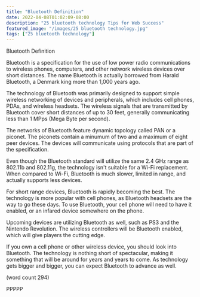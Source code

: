 ```yaml
---
title: "Bluetooth Definition"
date: 2022-04-08T01:02:09-08:00
description: "25 bluetooth technology Tips for Web Success"
featured_image: "/images/25 bluetooth technology.jpg"
tags: ["25 bluetooth technology"]
---
```


Bluetooth Definition

Bluetooth is a specification for the use of low
power radio communications to wireless phones,
computers, and other network wireless devices over
short distances.  The name Bluetooth is actually
borrowed from Harald Bluetooth, a Denmark king
more than 1,000 years ago.

The technology of Bluetooth was primarily designed
to support simple wireless networking of devices
and peripherals, which includes cell phones, PDAs,
and wireless headsets.  The wireless signals that
are transmitted by Bluetooth cover short distances
of up to 30 feet, generally communicating less
than 1 MPps (Mega Byte per second).

The networks of Bluetooth feature dynamic topology
called PAN or a piconet.  The piconets contain a
minumum of two and a maximum of eight peer devices.
The devices will communicate using protocols that
are part of the specification.  

Even though the Bluetooth standard will utilize
the same 2.4 GHz range as 802.11b and 802.11g,
the technology isn't suitable for a Wi-Fi 
replacement.  When compared to Wi-Fi, Bluetooth
is much slower, limited in range, and actually
supports less devices.

For short range devices, Bluetooth is rapidly
becoming the best.  The technology is more popular
with cell phones, as Bluetooth headsets are the
way to go these days.  To use Bluetooth, your 
cell phone will need to have it enabled, or an
infared device somewhere on the phone.

Upcoming devices are utilizing Bluetooth as well,
such as PS3 and the Nintendo Revolution.  The 
wireless controllers will be Bluetooth enabled,
which will give players the cutting edge.

If you own a cell phone or other wireless device,
you should look into Bluetooth.  The technology
is nothing short of spectacular, making it 
something that will be around for years and
years to come.  As technology gets bigger and
bigger, you can expect Bluetooth to advance
as well.

(word count 294)

PPPPP
